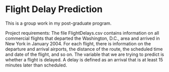 # Flight Delay Prediction
This is a group work in my post-graduate program.

Project requirements: The file FlightDelays.csv contains information on all commercial flights that departed the Washington, D.C., area and arrived in New York in January 2004. For each flight, there is information on the departure and arrival airports, the distance of the route, the scheduled time and date of the flight, and so on. The variable that we are trying to predict is whether a flight is delayed. A delay is defined as an arrival that is at least 15 minutes later than scheduled.
